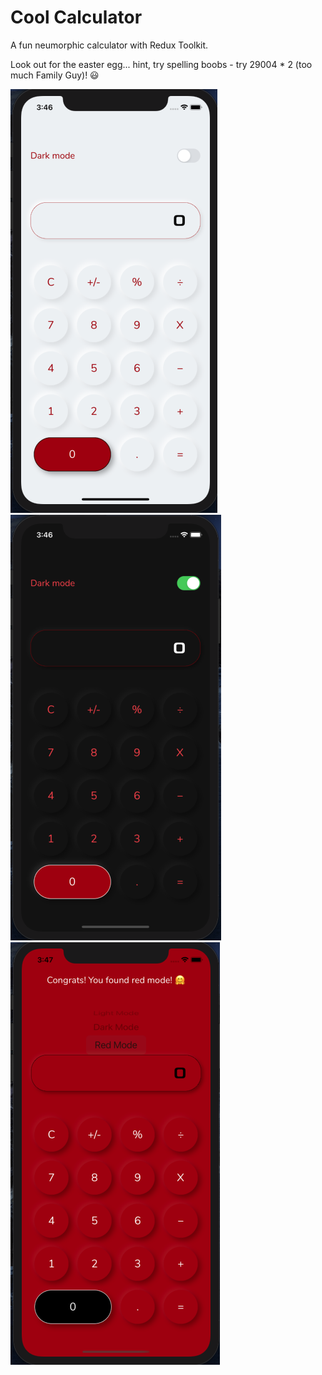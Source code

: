 # Cool Calculator
A fun neumorphic calculator with Redux Toolkit. 

Look out for the easter egg... hint, try spelling boobs - try 29004 * 2 (too much Family Guy)! 😃

![Screenshot](assets/LightMode.png)
![Screenshot](assets/DarkMode.png)
![Screenshot](assets/RedMode.png)
